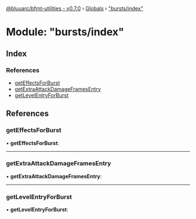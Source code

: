 [@bluuarc/bfmt-utilities - v0.7.0](../README.md) › [Globals](../globals.md) › ["bursts/index"](_bursts_index_.md)

# Module: "bursts/index"

## Index

### References

* [getEffectsForBurst](_bursts_index_.md#geteffectsforburst)
* [getExtraAttackDamageFramesEntry](_bursts_index_.md#getextraattackdamageframesentry)
* [getLevelEntryForBurst](_bursts_index_.md#getlevelentryforburst)

## References

###  getEffectsForBurst

• **getEffectsForBurst**:

___

###  getExtraAttackDamageFramesEntry

• **getExtraAttackDamageFramesEntry**:

___

###  getLevelEntryForBurst

• **getLevelEntryForBurst**:

